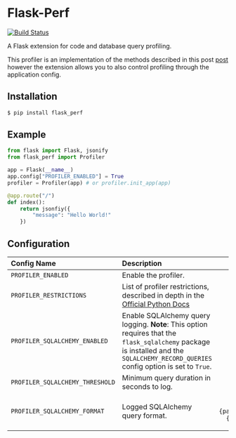 # Flask-Perf

[![Build Status](https://travis-ci.org/abetlen/Flask-Perf.svg?branch=master)](https://travis-ci.org/abetlen/Flask-Perf)

A Flask extension for code and database query profiling.

This profiler is an implementation of the methods described in this post [post](https://blog.miguelgrinberg.com/post/the-flask-mega-tutorial-part-xvi-debugging-testing-and-profiling) however the extension allows you to also control profiling through the application config.

## Installation

```bash
$ pip install flask_perf
```

## Example

```python
from flask import Flask, jsonify
from flask_perf import Profiler

app = Flask(__name__)
app.config["PROFILER_ENABLED"] = True
profiler = Profiler(app) # or profiler.init_app(app)

@app.route("/")
def index():
    return jsonfiy({
        "message": "Hello World!"
    })
```

## Configuration

| Config Name | Description | `default` |
| :---------- |:------------| -------:|
| `PROFILER_ENABLED` | Enable the profiler. | `False`  |
| `PROFILER_RESTRICTIONS` | List of profiler restrictions, described in depth in the [Official Python  Docs](https://docs.python.org/dev/library/profile.html#pstats.Stats.print_stats) | `[]`   |
| `PROFILER_SQLALCHEMY_ENABLED` | Enable SQLAlchemy query logging. **Note**: This option requires that the `flask_sqlalchemy` package is installed and the `SQLALCHEMY_RECORD_QUERIES` config option is set to `True`. | `False` |
| `PROFILER_SQLALCHEMY_THRESHOLD` | Minimum query duration in seconds to log.  | `0` |
| `PROFILER_SQLALCHEMY_FORMAT` | Logged SQLAlchemy query format.  | `"statement: {query}\nparameters: {parameters}\nduration: {duration}s\ncontext: {context}\n"` |
